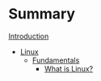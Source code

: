 # Summary

[Introduction](./introduction.md)

- [Linux](./linux/README.md)
    - [Fundamentals](./linux/fundamentals/intro.md)
        - [What is Linux?](linux/fundamentals/general/what_is_linux.md)